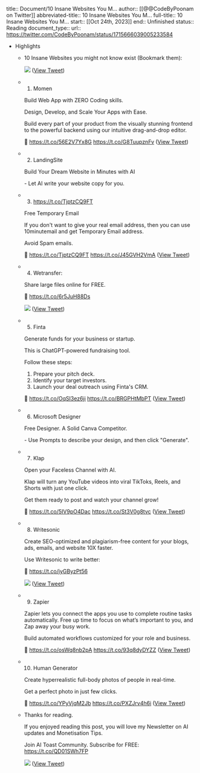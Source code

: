 title:: Document/10 Insane Websites You M...
author:: [[@@CodeByPoonam on Twitter]]
abbreviated-title:: 10 Insane Websites You M... 
full-title:: 10 Insane Websites You M...
start:: [[Oct 24th, 2023]]
end:: Unfinished
status:: Reading
document_type:: 
url:: https://twitter.com/CodeByPoonam/status/1715666039005233584

- Highlights
	- 10 Insane Websites you might not know exist (Bookmark them): 
	  
	  ![](https://pbs.twimg.com/media/F89FKrwaUAAXBum.jpg) ([View Tweet](https://twitter.com/CodeByPoonam/status/1715666039005233584))
	- 1. Momen
	  
	  Build Web App with ZERO Coding skills.
	  
	  Design, Develop, and Scale Your Apps with Ease.
	  
	  Build every part of your product from the visually stunning frontend to the powerful backend using our intuitive drag-and-drop editor.
	  
	  🔗 https://t.co/56E2V7Yx8G https://t.co/G8TuupznFv ([View Tweet](https://twitter.com/CodeByPoonam/status/1715666084760875439))
	- 2. LandingSite
	  
	  Build Your Dream Website in Minutes with AI
	  
	  \- Let AI write your website copy for you.
	- 3. https://t.co/TjptzCQ9FT
	  
	  Free Temporary Email
	  
	  If you don't want to give your real email address, then you can use 10minutemail and get Temporary Email address.
	  
	  Avoid Spam emails.
	  
	  🔗 https://t.co/TjptzCQ9FT https://t.co/J45GVH2VmA ([View Tweet](https://twitter.com/CodeByPoonam/status/1715666232085532765))
	- 4. Wetransfer:
	  
	  Share large files online for FREE.
	  
	  🔗 https://t.co/6r5JuH88Ds 
	  
	  ![](https://pbs.twimg.com/media/F89FW9Na8AADkpD.jpg) ([View Tweet](https://twitter.com/CodeByPoonam/status/1715666255716503596))
	- 5. Finta
	  
	  Generate funds for your business or startup.
	  
	  This is ChatGPT-powered fundraising tool.
	  
	  Follow these steps:
	  1. Prepare your pitch deck.
	  2. Identify your target investors.
	  3. Launch your deal outreach using Finta's CRM.
	  
	  🔗 https://t.co/OqSI3ez6ji https://t.co/BRGPHtMbPT ([View Tweet](https://twitter.com/CodeByPoonam/status/1715666400583499963))
	- 6. Microsoft Designer
	  
	  Free Designer. A Solid Canva Competitor.
	  
	  \- Use Prompts to describe your design, and then click "Generate".
	- 7. Klap
	  
	  Open your Faceless Channel with AI.
	  
	  Klap will turn any YouTube videos into viral TikToks, Reels, and Shorts with just one click.
	  
	  Get them ready to post and watch your channel grow!
	  
	  🔗 https://t.co/5IV9pO4Dac https://t.co/St3V0g8tvc ([View Tweet](https://twitter.com/CodeByPoonam/status/1715666545123455382))
	- 8. Writesonic
	  
	  Create SEO-optimized and plagiarism-free content
	  for your blogs, ads, emails, and website 10X faster.
	  
	  Use Writesonic to write better:
	  
	  🔗 https://t.co/jyGByzPt56 
	  
	  ![](https://pbs.twimg.com/media/F89Fo0FbkAAheGx.jpg) ([View Tweet](https://twitter.com/CodeByPoonam/status/1715666555508535710))
	- 9. Zapier
	  
	  Zapier lets you connect the apps you use to complete routine tasks automatically. Free up time to focus on what’s important to you, and Zap away your busy work.
	  
	  Build automated workflows customized for your role and business.
	  
	  🔗 https://t.co/osWq8nb2pA https://t.co/93q8dyDYZZ ([View Tweet](https://twitter.com/CodeByPoonam/status/1715666593156567385))
	- 10. Human Generator
	  
	  Create hyperrealistic full-body photos of people in real-time.
	  
	  Get a perfect photo in just few clicks.
	  
	  🔗 https://t.co/YPyVjqM2Jb https://t.co/PXZJrv4h6i ([View Tweet](https://twitter.com/CodeByPoonam/status/1715666641802195357))
	- Thanks for reading.
	  
	  If you enjoyed reading this post, you will love my Newsletter on AI updates and Monetisation Tips.
	  
	  Join AI Toast Community. Subscribe for FREE:
	  https://t.co/QD01SWh7FP 
	  
	  ![](https://pbs.twimg.com/media/F89FugqaYAAsQ0h.png) ([View Tweet](https://twitter.com/CodeByPoonam/status/1715666654888407432))